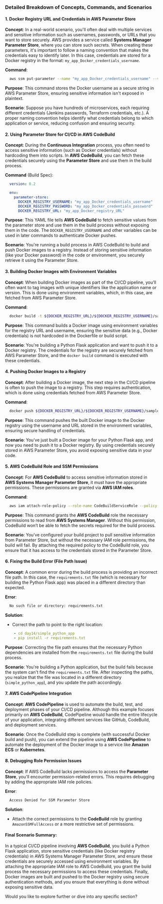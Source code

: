 ### Detailed Breakdown of Concepts, Commands, and Scenarios

#### 1. **Docker Registry URL and Credentials in AWS Parameter Store**
   **Concept**: In a real-world scenario, you'll often deal with multiple services and sensitive information such as usernames, passwords, or URLs that you want to store securely. AWS provides a service called **Systems Manager Parameter Store**, where you can store such secrets. When creating these parameters, it's important to follow a naming convention that makes the credentials easy to identify later. In this case, credentials are stored for a Docker registry in the format: `my_app_Docker_credentials_username`.

   **Command**:
 ```bash
   aws ssm put-parameter --name "my_app_Docker_credentials_username" --value "docker_username" --type "SecureString"
 ```
   **Purpose**: This command stores the Docker username as a secure string in AWS Parameter Store, ensuring sensitive information isn't exposed in plaintext.

   **Scenario**: Suppose you have hundreds of microservices, each requiring different credentials (Jenkins passwords, Terraform credentials, etc.). A proper naming convention helps identify what credentials belong to which application or service, reducing confusion and ensuring security.

#### 2. **Using Parameter Store for CI/CD in AWS CodeBuild**
   **Concept**: During the **Continuous Integration** process, you often need to access sensitive information (such as Docker credentials) without hardcoding them into scripts. In **AWS CodeBuild**, you can fetch these credentials securely using the **Parameter Store** and use them in the build process.

   **Command** (Build Spec):
 ```yaml
   version: 0.2

   env:
     parameter-store:
       DOCKER_REGISTRY_USERNAME: "my_app_Docker_credentials_username"
       DOCKER_REGISTRY_PASSWORD: "my_app_Docker_credentials_password"
       DOCKER_REGISTRY_URL: "my_app_Docker_registry_URL"
 ```
   **Purpose**: This YAML file tells **AWS CodeBuild** to fetch sensitive values from the parameter store and use them in the build process without exposing them in the code. The `DOCKER_REGISTRY_USERNAME` and other variables can be used in later commands to authenticate Docker pushes.

   **Scenario**: You're running a build process in AWS CodeBuild to build and push Docker images to a registry. Instead of storing sensitive information (like your Docker password) in the code or environment, you securely retrieve it using the Parameter Store.

#### 3. **Building Docker Images with Environment Variables**
   **Concept**: When building Docker images as part of the CI/CD pipeline, you’ll often want to tag images with unique identifiers like the application name or version. This is done using environment variables, which, in this case, are fetched from AWS Parameter Store.

   **Command**:
 ```bash
   docker build -t ${DOCKER_REGISTRY_URL}/${DOCKER_REGISTRY_USERNAME}/sample_python_flask_app:latest .
 ```
   **Purpose**: This command builds a Docker image using environment variables for the registry URL and username, ensuring the sensitive data (e.g., Docker credentials) is not hardcoded in the Dockerfile or build script.

   **Scenario**: You're building a Python Flask application and want to push it to a Docker registry. The credentials for the registry are securely fetched from AWS Parameter Store, and the `docker build` command is executed with these credentials.

#### 4. **Pushing Docker Images to a Registry**
   **Concept**: After building a Docker image, the next step in the CI/CD pipeline is often to push the image to a registry. This step requires authentication, which is done using credentials fetched from AWS Parameter Store.

   **Command**:
 ```bash
   docker push ${DOCKER_REGISTRY_URL}/${DOCKER_REGISTRY_USERNAME}/sample_python_flask_app:latest
 ```
   **Purpose**: This command pushes the built Docker image to the Docker registry using the username and URL stored in the environment variables, ensuring secure handling of credentials.

   **Scenario**: You’ve just built a Docker image for your Python Flask app, and now you need to push it to a Docker registry. By using credentials securely stored in AWS Parameter Store, you avoid exposing sensitive data in your code.

#### 5. **AWS CodeBuild Role and SSM Permissions**
   **Concept**: For **AWS CodeBuild** to access sensitive information stored in **AWS Systems Manager Parameter Store**, it must have the appropriate permissions. These permissions are granted via **AWS IAM roles**.

   **Command**:
 ```bash
   aws iam attach-role-policy --role-name CodeBuildServiceRole --policy-arn arn:aws:iam::aws:policy/AmazonSSMFullAccess
 ```
   **Purpose**: This command grants the **AWS CodeBuild** role the necessary permissions to read from **AWS Systems Manager**. Without this permission, CodeBuild won’t be able to fetch the secrets required for the build process.

   **Scenario**: You’ve configured your build project to pull sensitive information from Parameter Store, but without the necessary IAM role permissions, the build will fail. By attaching the required policy to the CodeBuild role, you ensure that it has access to the credentials stored in the Parameter Store.

#### 6. **Fixing the Build Error (File Path Issue)**
   **Concept**: A common error during the build process is providing an incorrect file path. In this case, the `requirements.txt` file (which is necessary for building the Python Flask app) was placed in a different directory than expected.

   **Error**:
 ```bash
   No such file or directory: requirements.txt
 ```
   **Solution**:
   - Correct the path to point to the right location:
 ```yaml
     - cd day14/simple_python_app
     - pip install -r requirements.txt
 ```
   **Purpose**: Correcting the file path ensures that the necessary Python dependencies are installed from the `requirements.txt` file during the build process.

   **Scenario**: You're building a Python application, but the build fails because the system can't find the `requirements.txt` file. After inspecting the paths, you realize that the file was located in a different directory (`simple_python_app`), and you update the path accordingly.

#### 7. **AWS CodePipeline Integration**
   **Concept**: **AWS CodePipeline** is used to automate the build, test, and deployment phases of your CI/CD pipeline. Although this example focuses primarily on **AWS CodeBuild**, CodePipeline would handle the entire lifecycle of your application, integrating different services like GitHub, CodeBuild, and deployment services.

   **Scenario**: Once the CodeBuild step is complete (with successful Docker build and push), you can extend the pipeline using **AWS CodePipeline** to automate the deployment of the Docker image to a service like **Amazon ECS** or **Kubernetes**.

#### 8. **Debugging Role Permission Issues**
   **Concept**: If AWS CodeBuild lacks permissions to access the **Parameter Store**, you'll encounter permission-related errors. This requires debugging by adding the appropriate IAM role policies.

   **Error**:
 ```bash
   Access Denied for SSM Parameter Store
 ```
   **Solution**:
   - Attach the correct permissions to the **CodeBuild** role by granting `AmazonSSMFullAccess` or a more restrictive set of permissions.

#### Final Scenario Summary:
In a typical CI/CD pipeline involving **AWS CodeBuild**, you build a Python Flask application, store sensitive credentials (like Docker registry credentials) in AWS Systems Manager Parameter Store, and ensure these credentials are securely accessed using environment variables. By attaching the appropriate IAM role to AWS CodeBuild, you grant the build process the necessary permissions to access these credentials. Finally, Docker images are built and pushed to the Docker registry using secure authentication methods, and you ensure that everything is done without exposing sensitive data.

Would you like to explore further or dive into any specific section?